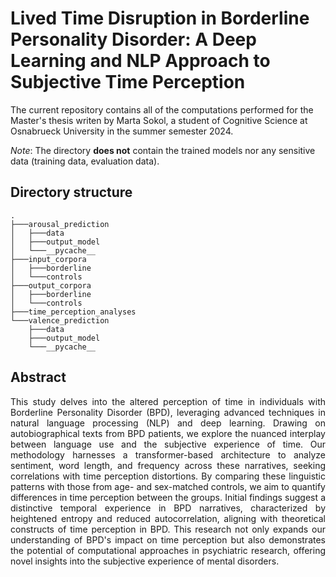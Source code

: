 # Lived Time Disruption in Borderline Personality Disorder: A Deep Learning and NLP Approach to Subjective Time Perception

 The current repository contains all of the computations performed for the Master's thesis writen by Marta Sokol, 
a student of Cognitive Science at Osnabrueck University in the summer semester 2024.

*Note*: The directory **does not** contain the trained models nor any sensitive data (training data, evaluation data).

 ## Directory structure
```
.
├───arousal_prediction
│   ├───data
│   ├───output_model
│   └───__pycache__
├───input_corpora
│   ├───borderline
│   └───controls
├───output_corpora
│   ├───borderline
│   └───controls
├───time_perception_analyses
└───valence_prediction
    ├───data
    ├───output_model
    └───__pycache__
```

 ## Abstract
<p align="justify">
 This study delves into the altered perception of time in individuals with Borderline Personality Disorder (BPD), leveraging advanced techniques in natural language processing (NLP) and deep learning. Drawing on autobiographical texts from BPD patients, we explore the nuanced interplay between language use and the subjective experience of time. Our methodology harnesses a transformer-based architecture to analyze sentiment, word length, and frequency across these narratives, seeking correlations with time perception distortions. By comparing these linguistic patterns with those from age- and sex-matched controls, we aim to quantify differences in time perception between the groups. Initial findings suggest a distinctive temporal experience in BPD narratives, characterized by heightened entropy and reduced autocorrelation, aligning with theoretical constructs of time perception in BPD. This research not only expands our understanding of BPD's impact on time perception but also demonstrates the potential of computational approaches in psychiatric research, offering novel insights into the subjective experience of mental disorders.
 </p>
